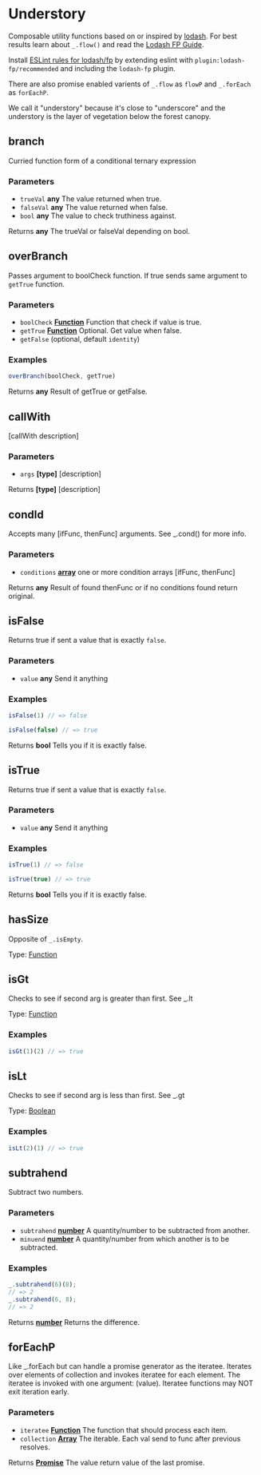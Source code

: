 # Understory

Composable utility functions based on or inspired by [lodash](https://lodash.com/docs). For best results learn about `_.flow()` and read the [Lodash FP Guide](https://github.com/lodash/lodash/wiki/FP-Guide).

Install [ESLint rules for lodash/fp](https://github.com/jfmengels/eslint-plugin-lodash-fp) by extending eslint with `plugin:lodash-fp/recommended` and including the `lodash-fp` plugin.

There are also promise enabled varients of `_.flow` as `flowP` and `_.forEach` as `forEachP`.

We call it "understory" because it's close to "underscore" and the understory is the layer of vegetation below the forest canopy.

## branch

Curried function form of a conditional ternary expression

### Parameters

-   `trueVal` **any** The value returned when true.
-   `falseVal` **any** The value returned when false.
-   `bool` **any** The value to check truthiness against.

Returns **any** The trueVal or falseVal depending on bool.

## overBranch

Passes argument to boolCheck function. If true sends same argument to `getTrue` function.

### Parameters

-   `boolCheck` **[Function][26]** Function that check if value is true.
-   `getTrue` **[Function][26]** Optional. Get value when false.
-   `getFalse`   (optional, default `identity`)

### Examples

```javascript
overBranch(boolCheck, getTrue)
```

Returns **any** Result of getTrue or getFalse.

## callWith

[callWith description]

### Parameters

-   `args` **\[type]** [description]

Returns **\[type]** [description]

## condId

Accepts many [ifFunc, thenFunc] arguments. See \_.cond() for more info.

### Parameters

-   `conditions` **[array][27]** one or more condition arrays [ifFunc, thenFunc]

Returns **any** Result of found thenFunc or if no conditions found return original.

## isFalse

Returns true if sent a value that is exactly `false`.

### Parameters

-   `value` **any** Send it anything

### Examples

```javascript
isFalse(1) // => false
```

```javascript
isFalse(false) // => true
```

Returns **bool** Tells you if it is exactly false.

## isTrue

Returns true if sent a value that is exactly `false`.

### Parameters

-   `value` **any** Send it anything

### Examples

```javascript
isTrue(1) // => false
```

```javascript
isTrue(true) // => true
```

Returns **bool** Tells you if it is exactly false.

## hasSize

Opposite of `_.isEmpty`.

Type: [Function][26]

## isGt

Checks to see if second arg is greater than first. See \_.lt

Type: [Function][26]

### Examples

```javascript
isGt(1)(2) // => true
```

## isLt

Checks to see if second arg is less than first. See \_.gt

Type: [Boolean][28]

### Examples

```javascript
isLt(2)(1) // => true
```

## subtrahend

Subtract two numbers.

### Parameters

-   `subtrahend` **[number][29]** A quantity/number to be subtracted from another.
-   `minuend` **[number][29]** A quantity/number from which another is to be subtracted.

### Examples

```javascript
_.subtrahend(6)(8);
// => 2
_.subtrahend(6, 8);
// => 2
```

Returns **[number][29]** Returns the difference.

## forEachP

Like \_.forEach but can handle a promise generator as the iteratee.
Iterates over elements of collection and invokes iteratee for each element.
The iteratee is invoked with one argument: (value).
Iteratee functions may NOT exit iteration early.

### Parameters

-   `iteratee` **[Function][26]** The function that should process each item.
-   `collection` **[Array][27]** The iterable. Each val send to func after previous resolves.

Returns **[Promise][30]** The value return value of the last promise.

[1]: #branch

[2]: #parameters

[3]: #overbranch

[4]: #parameters-1

[5]: #examples

[6]: #callwith

[7]: #parameters-2

[8]: #condid

[9]: #parameters-3

[10]: #isfalse

[11]: #parameters-4

[12]: #examples-1

[13]: #istrue

[14]: #parameters-5

[15]: #examples-2

[16]: #hassize

[17]: #isgt

[18]: #examples-3

[19]: #islt

[20]: #examples-4

[21]: #subtrahend

[22]: #parameters-6

[23]: #examples-5

[24]: #foreachp

[25]: #parameters-7

[26]: https://developer.mozilla.org/docs/Web/JavaScript/Reference/Statements/function

[27]: https://developer.mozilla.org/docs/Web/JavaScript/Reference/Global_Objects/Array

[28]: https://developer.mozilla.org/docs/Web/JavaScript/Reference/Global_Objects/Boolean

[29]: https://developer.mozilla.org/docs/Web/JavaScript/Reference/Global_Objects/Number

[30]: https://developer.mozilla.org/docs/Web/JavaScript/Reference/Global_Objects/Promise
